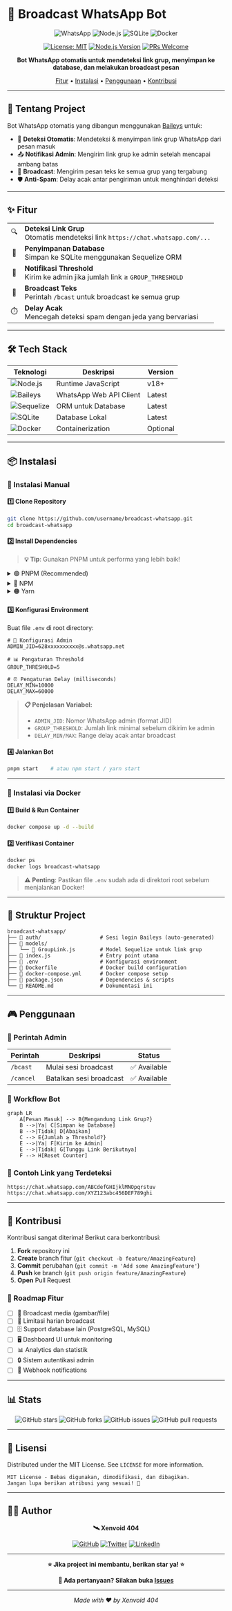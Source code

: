 # 📣 Broadcast WhatsApp Bot

<div align="center">

![WhatsApp](https://img.shields.io/badge/WhatsApp-25D366?style=for-the-badge&logo=whatsapp&logoColor=white)
![Node.js](https://img.shields.io/badge/Node.js-43853D?style=for-the-badge&logo=node.js&logoColor=white)
![SQLite](https://img.shields.io/badge/SQLite-07405E?style=for-the-badge&logo=sqlite&logoColor=white)
![Docker](https://img.shields.io/badge/Docker-2496ED?style=for-the-badge&logo=docker&logoColor=white)

[![License: MIT](https://img.shields.io/badge/License-MIT-yellow.svg)](https://opensource.org/licenses/MIT)
[![Node.js Version](https://img.shields.io/badge/node-%3E%3D18.0.0-brightgreen)](https://nodejs.org/)
[![PRs Welcome](https://img.shields.io/badge/PRs-welcome-brightgreen.svg)](http://makeapullrequest.com)

**Bot WhatsApp otomatis untuk mendeteksi link grup, menyimpan ke database, dan melakukan broadcast pesan**

[Fitur](#-fitur) • [Instalasi](#-instalasi) • [Penggunaan](#-penggunaan) • [Kontribusi](#-kontribusi)

</div>

---

## 🎯 Tentang Project

Bot WhatsApp otomatis yang dibangun menggunakan [Baileys](https://github.com/WhiskeySockets/Baileys) untuk:

- 🧲 **Deteksi Otomatis**: Mendeteksi & menyimpan link grup WhatsApp dari pesan masuk
- 📤 **Notifikasi Admin**: Mengirim link grup ke admin setelah mencapai ambang batas
- 📢 **Broadcast**: Mengirim pesan teks ke semua grup yang tergabung
- 🛡️ **Anti-Spam**: Delay acak antar pengiriman untuk menghindari deteksi

---

## ✨ Fitur

<table>
  <tr>
    <td align="center">🔍</td>
    <td><strong>Deteksi Link Grup</strong><br>Otomatis mendeteksi link <code>https://chat.whatsapp.com/...</code></td>
  </tr>
  <tr>
    <td align="center">💾</td>
    <td><strong>Penyimpanan Database</strong><br>Simpan ke SQLite menggunakan Sequelize ORM</td>
  </tr>
  <tr>
    <td align="center">🚨</td>
    <td><strong>Notifikasi Threshold</strong><br>Kirim ke admin jika jumlah link ≥ <code>GROUP_THRESHOLD</code></td>
  </tr>
  <tr>
    <td align="center">📢</td>
    <td><strong>Broadcast Teks</strong><br>Perintah <code>/bcast</code> untuk broadcast ke semua grup</td>
  </tr>
  <tr>
    <td align="center">⏱️</td>
    <td><strong>Delay Acak</strong><br>Mencegah deteksi spam dengan jeda yang bervariasi</td>
  </tr>
</table>

---

## 🛠️ Tech Stack

<div align="center">

| Teknologi | Deskripsi | Version |
|-----------|-----------|---------|
| ![Node.js](https://img.shields.io/badge/Node.js-43853D?style=flat&logo=node.js&logoColor=white) | Runtime JavaScript | v18+ |
| ![Baileys](https://img.shields.io/badge/Baileys-25D366?style=flat&logo=whatsapp&logoColor=white) | WhatsApp Web API Client | Latest |
| ![Sequelize](https://img.shields.io/badge/Sequelize-52B0E7?style=flat&logo=sequelize&logoColor=white) | ORM untuk Database | Latest |
| ![SQLite](https://img.shields.io/badge/SQLite-07405E?style=flat&logo=sqlite&logoColor=white) | Database Lokal | Latest |
| ![Docker](https://img.shields.io/badge/Docker-2496ED?style=flat&logo=docker&logoColor=white) | Containerization | Optional |

</div>

---

## 📦 Instalasi

### 🚀 Instalasi Manual

#### 1️⃣ Clone Repository

```bash
git clone https://github.com/username/broadcast-whatsapp.git
cd broadcast-whatsapp
```

#### 2️⃣ Install Dependencies

> **💡 Tip**: Gunakan PNPM untuk performa yang lebih baik!

<details>
<summary>🟢 PNPM (Recommended)</summary>

```bash
pnpm install
```
</details>

<details>
<summary>🔵 NPM</summary>

```bash
npm install
```
</details>

<details>
<summary>🟠 Yarn</summary>

```bash
yarn install
```
</details>

#### 3️⃣ Konfigurasi Environment

Buat file `.env` di root directory:

```env
# 🔑 Konfigurasi Admin
ADMIN_JID=628xxxxxxxxxx@s.whatsapp.net

# 📊 Pengaturan Threshold
GROUP_THRESHOLD=5

# ⏰ Pengaturan Delay (milliseconds)
DELAY_MIN=10000
DELAY_MAX=60000
```

> **📋 Penjelasan Variabel:**
> - `ADMIN_JID`: Nomor WhatsApp admin (format JID)
> - `GROUP_THRESHOLD`: Jumlah link minimal sebelum dikirim ke admin
> - `DELAY_MIN/MAX`: Range delay acak antar broadcast

#### 4️⃣ Jalankan Bot

```bash
pnpm start    # atau npm start / yarn start
```

---

### 🐳 Instalasi via Docker

#### 1️⃣ Build & Run Container

```bash
docker compose up -d --build
```

#### 2️⃣ Verifikasi Container

```bash
docker ps
docker logs broadcast-whatsapp
```

> **⚠️ Penting**: Pastikan file `.env` sudah ada di direktori root sebelum menjalankan Docker!

---

## 📁 Struktur Project

```
broadcast-whatsapp/
├── 📁 auth/                   # Sesi login Baileys (auto-generated)
├── 📁 models/
│   └── 📄 GroupLink.js        # Model Sequelize untuk link grup
├── 📄 index.js                # Entry point utama
├── 📄 .env                    # Konfigurasi environment
├── 📄 Dockerfile              # Docker build configuration
├── 📄 docker-compose.yml      # Docker compose setup
├── 📄 package.json            # Dependencies & scripts
└── 📄 README.md               # Dokumentasi ini
```

---

## 🎮 Penggunaan

### 👑 Perintah Admin

| Perintah | Deskripsi | Status |
|----------|-----------|---------|
| `/bcast` | Mulai sesi broadcast | ✅ Available |
| `/cancel` | Batalkan sesi broadcast | ✅ Available |

### 🔄 Workflow Bot

```mermaid
graph LR
    A[Pesan Masuk] --> B{Mengandung Link Grup?}
    B -->|Ya| C[Simpan ke Database]
    B -->|Tidak| D[Abaikan]
    C --> E{Jumlah ≥ Threshold?}
    E -->|Ya| F[Kirim ke Admin]
    E -->|Tidak| G[Tunggu Link Berikutnya]
    F --> H[Reset Counter]
```

### 🧲 Contoh Link yang Terdeteksi

```
https://chat.whatsapp.com/ABCdefGHIjklMNOpqrstuv
https://chat.whatsapp.com/XYZ123abc456DEF789ghi
```

---

## 🤝 Kontribusi

Kontribusi sangat diterima! Berikut cara berkontribusi:

1. **Fork** repository ini
2. **Create** branch fitur (`git checkout -b feature/AmazingFeature`)
3. **Commit** perubahan (`git commit -m 'Add some AmazingFeature'`)
4. **Push** ke branch (`git push origin feature/AmazingFeature`)
5. **Open** Pull Request

### 🎯 Roadmap Fitur

- [ ] 📸 Broadcast media (gambar/file)
- [ ] 📅 Limitasi harian broadcast
- [ ] 🗄️ Support database lain (PostgreSQL, MySQL)
- [ ] 🖥️ Dashboard UI untuk monitoring
- [ ] 📊 Analytics dan statistik
- [ ] 🔒 Sistem autentikasi admin
- [ ] 📱 Webhook notifications

---

## 📊 Stats

<div align="center">

![GitHub stars](https://img.shields.io/github/stars/username/broadcast-whatsapp?style=social)
![GitHub forks](https://img.shields.io/github/forks/username/broadcast-whatsapp?style=social)
![GitHub issues](https://img.shields.io/github/issues/username/broadcast-whatsapp)
![GitHub pull requests](https://img.shields.io/github/issues-pr/username/broadcast-whatsapp)

</div>

---

## 📄 Lisensi

Distributed under the MIT License. See `LICENSE` for more information.

```
MIT License - Bebas digunakan, dimodifikasi, dan dibagikan.
Jangan lupa berikan atribusi yang sesuai! 🙏
```

---

## 👨‍💻 Author

<div align="center">

**🛰️ Xenvoid 404**

[![GitHub](https://img.shields.io/badge/GitHub-100000?style=for-the-badge&logo=github&logoColor=white)](https://github.com/username)
[![Twitter](https://img.shields.io/badge/Twitter-1DA1F2?style=for-the-badge&logo=twitter&logoColor=white)](https://twitter.com/username)
[![LinkedIn](https://img.shields.io/badge/LinkedIn-0077B5?style=for-the-badge&logo=linkedin&logoColor=white)](https://linkedin.com/in/username)

</div>

---

<div align="center">

**⭐ Jika project ini membantu, berikan star ya! ⭐**

**💬 Ada pertanyaan? Silakan buka [Issues](https://github.com/username/broadcast-whatsapp/issues)**

---

*Made with ❤️ by Xenvoid 404*

</div>